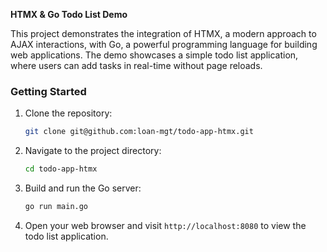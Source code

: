 **HTMX & Go Todo List Demo**

This project demonstrates the integration of HTMX, a modern approach to AJAX interactions, with Go, a powerful programming language for building web applications. The demo showcases a simple todo list application, where users can add tasks in real-time without page reloads.


### Getting Started

1. Clone the repository:

    ```bash
    git clone git@github.com:loan-mgt/todo-app-htmx.git
    ```

2. Navigate to the project directory:

    ```bash
    cd todo-app-htmx 
    ```

3. Build and run the Go server:

    ```bash
    go run main.go
    ```

4. Open your web browser and visit `http://localhost:8080` to view the todo list application.

